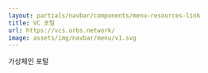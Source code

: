 ```yaml
---
layout: partials/navbar/components/menu-resources-link
title: VC 포털
url: https://vcs.orbs.network/
image: assets/img/navbar/menu/v1.svg
---
```


가상체인 포털
